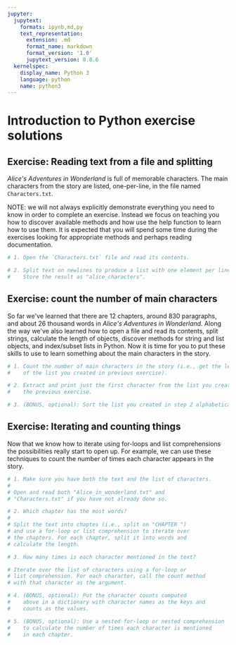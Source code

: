 ```yaml
---
jupyter:
  jupytext:
    formats: ipynb,md,py
    text_representation:
      extension: .md
      format_name: markdown
      format_version: '1.0'
      jupytext_version: 0.8.6
  kernelspec:
    display_name: Python 3
    language: python
    name: python3
---
```


# Introduction to Python exercise solutions


## Exercise: Reading text from a file and splitting
*Alice's Adventures in Wonderland* is full of memorable characters. The main characters from the story are listed, one-per-line, in the file named `Characters.txt`.

NOTE: we will not always explicitly demonstrate everything you need to know in order to complete an exercise. Instead we focus on teaching you how to discover available methods and how use the help function to learn how to use them. It is expected that you will spend some time during the exercises looking for appropriate methods and perhaps reading documentation.

```python
# 1. Open the `Characters.txt` file and read its contents.

```

```python
# 2. Split text on newlines to produce a list with one element per line.
#    Store the result as "alice_characters".

```


## Exercise: count the number of main characters
So far we've learned that there are 12 chapters, around 830 paragraphs, and about 26 thousand words in *Alice's Adventures in Wonderland*. Along the way we've also learned how to open a file and read its contents, split strings,  calculate the length of objects, discover methods for string and list objects, and index/subset lists in Python. Now it is time for you to put these skills to use to learn something about the main characters in the story.

```python
# 1. Count the number of main characters in the story (i.e., get the length
#    of the list you created in previous exercise).

```

```python
# 2. Extract and print just the first character from the list you created in
#    the previous exercise.

```

```python
# 3. (BONUS, optional): Sort the list you created in step 2 alphabetically, and then extract the last element.

```


## Exercise: Iterating and counting things
Now that we know how to iterate using for-loops and list comprehensions the possibilities really start to open up. For example, we can use these techniques to count the number of times each character appears in the story.

```python
# 1. Make sure you have both the text and the list of characters.
#
# Open and read both "Alice_in_wonderland.txt" and
# "Characters.txt" if you have not already done so.


```

```python
# 2. Which chapter has the most words?
#
# Split the text into chaptes (i.e., split on "CHAPTER ")
# and use a for-loop or list comprehension to iterate over
# the chapters. For each chapter, split it into words and 
# calculate the length.


```

```python
# 3. How many times is each character mentioned in the text?

# Iterate over the list of characters using a for-loop or 
# list comprehension. For each character, call the count method
# with that character as the argument.


```

```python
# 4. (BONUS, optional): Put the character counts computed 
#    above in a dictionary with character names as the keys and 
#    counts as the values.


```

```python
# 5. (BONUS, optional): Use a nested for-loop or nested comprehension 
#    to calculate the number of times each character is mentioned 
#    in each chapter.


```

